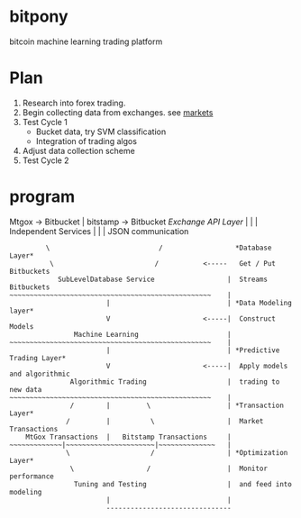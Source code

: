 bitpony
=======

bitcoin machine learning trading platform

Plan
====
1. Research into forex trading.
2. Begin collecting data from exchanges. see [markets](http://bitcoincharts.com/markets/currency/USD.html)
3. Test Cycle 1
   - Bucket data, try SVM classification
   - Integration of trading algos
4. Adjust data collection scheme
5. Test Cycle 2


program
=======


  Mtgox -> Bitbucket    |   bitstamp -> Bitbucket       *Exchange API Layer*
        |               |             |                  Independent Services
        |               |             |                  JSON communication
~~~~~~~~|~~~~~~~~~~~~~~~~~~~~~~~~~~~~~|~~~~~~~~~~~
         \                           /                  *Database Layer*
          \                         /           <-----   Get / Put Bitbuckets
            SubLevelDatabase Service                  |  Streams Bitbuckets
~~~~~~~~~~~~~~~~~~~~~~~~~~~~~~~~~~~~~~~~~~~~~~~~~~    |
                        |                             | *Data Modeling layer*
                        V                       <-----|  Construct Models
                Machine Learning                      |
~~~~~~~~~~~~~~~~~~~~~~~~~~~~~~~~~~~~~~~~~~~~~~~~~~    |
                        |                             | *Predictive Trading Layer*
                        V                       <-----|  Apply models and algorithmic
               Algorithmic Trading                    |  trading to new data
~~~~~~~~~~~~~~~~~~~~~~~~~~~~~~~~~~~~~~~~~~~~~~~~~~    |
               /        |         \                   | *Transaction Layer*
              /         |          \                  |  Market Transactions
    MtGox Transactions  |   Bitstamp Transactions     |
~~~~~~~~~~~~~|~~~~~~~~~~~~~~~~~~~~~~|~~~~~~~~~~~~~~   |
              \                    /                  | *Optimization Layer*
               \                  /                   |  Monitor performance
                Tuning and Testing                    |  and feed into modeling
                        |                             |
                        -------------------------------
